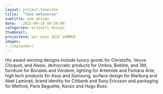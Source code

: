 ```yaml
---
layout: project-template
title:  "Tank metaverse"
subtitle: web design
date:   2022-09-10 00:59:00
categories: projects design
thumbnail:
projectend: wor date 2022 SUMMER
images:
- /img/poker/
---
```


His award winning designs include luxury goods for Christofle, Veuve Clicquot, and Alessi, democratic products for Umbra, Bobble, and 3M, furniture for Bonaldo and Vondom, lighting for Artemide and Fontana Arte, high tech products for Asus and Samsung, surface design for Marburg and Abet Laminati, brand identity for Citibank and Sony Ericsson and packaging for Method, Paris Baguette, Kenzo and Hugo Boss.
